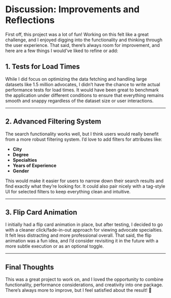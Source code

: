 # Discussion: Improvements and Reflections

First off, this project was a lot of fun! Working on this felt like a great challenge, and I enjoyed digging into the functionality and thinking through the user experience. That said, there’s always room for improvement, and here are a few things I would’ve liked to refine or add:

## 1. Tests for Load Times
While I did focus on optimizing the data fetching and handling large datasets like 1.5 million advocates, I didn’t have the chance to write actual performance tests for load times. It would have been great to benchmark the application under different conditions to ensure that everything remains smooth and snappy regardless of the dataset size or user interactions.

---

## 2. Advanced Filtering System
The search functionality works well, but I think users would really benefit from a more robust filtering system. I’d love to add filters for attributes like:
- **City**
- **Degree**
- **Specialties**
- **Years of Experience**
- **Gender**

This would make it easier for users to narrow down their search results and find exactly what they’re looking for. It could also pair nicely with a tag-style UI for selected filters to keep everything clean and intuitive.

---

## 3. Flip Card Animation
I initially had a flip card animation in place, but after testing, I decided to go with a cleaner click/fade-in-out approach for viewing advocate specialties. It felt less distracting and more professional overall. That said, the flip animation was a fun idea, and I’d consider revisiting it in the future with a more subtle execution or as an optional toggle.

---

## Final Thoughts
This was a great project to work on, and I loved the opportunity to combine functionality, performance considerations, and creativity into one package. There’s always more to improve, but I feel satisfied about the result! 🎉
